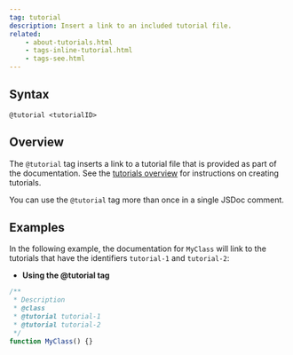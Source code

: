 ```yaml
---
tag: tutorial
description: Insert a link to an included tutorial file.
related:
    - about-tutorials.html
    - tags-inline-tutorial.html
    - tags-see.html
---
```


## Syntax

    @tutorial <tutorialID>


## Overview

The `@tutorial` tag inserts a link to a tutorial file that is provided as part of the documentation.
See the [tutorials overview][tutorials] for instructions on creating tutorials.

You can use the `@tutorial` tag more than once in a single JSDoc comment.

[tutorials]: about-tutorials


## Examples

In the following example, the documentation for `MyClass` will link to the tutorials that have the
identifiers `tutorial-1` and `tutorial-2`:

- **Using the @tutorial tag**

```js
/**
 * Description
 * @class
 * @tutorial tutorial-1
 * @tutorial tutorial-2
 */
function MyClass() {}
```

